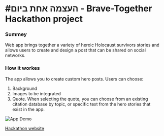 # #העצמה אחת ביום - Brave-Together Hackathon project

### Summey
Web app brings together a variety of heroic Holocaust survivors stories and allows users to create and design a post that can be shared on social networks.

### How it workes
The app allows you to create custom hero posts. Users can choose:
 1) Background 
 2) Images to be integrated
 3) Quote. When selecting the quote, you can choose from an existing citation database by topic, or specific text from the hero stories that exist in the app.

![App Demo](Hackathon_Demo.gif) 

[Hackathon website](https://brave-together.com/en/האקתון-הגבורה/)
